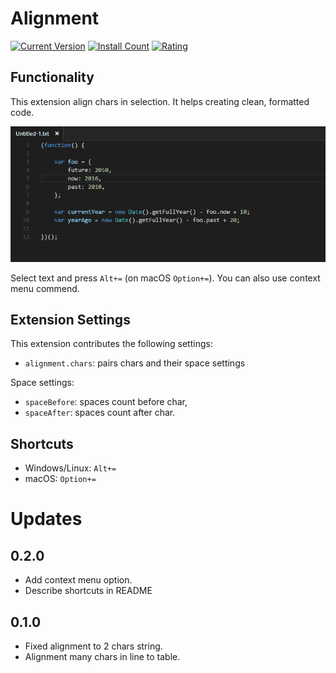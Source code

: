 # Alignment
[![Current Version](http://vsmarketplacebadge.apphb.com/version/annsk.alignment.svg)](https://marketplace.visualstudio.com/items?itemName=annsk.alignment)
[![Install Count](http://vsmarketplacebadge.apphb.com/installs/annsk.alignment.svg)](https://marketplace.visualstudio.com/items?itemName=annsk.alignment)
[![Rating](http://vsmarketplacebadge.apphb.com/rating-short/annsk.alignment.svg)](https://marketplace.visualstudio.com/items?itemName=annsk.alignment)

## Functionality

This extension align chars in selection. It helps creating clean, formatted code.

![usage](docs/usage.gif)

Select text and press `Alt+=` (on macOS `Option+=`). You can also use context menu commend.

## Extension Settings

This extension contributes the following settings:

* `alignment.chars`: pairs chars and their space settings

Space settings:

* `spaceBefore`: spaces count before char,
* `spaceAfter`: spaces count after char.

## Shortcuts

* Windows/Linux: `Alt+=`
* macOS: `Option+=`

# Updates

## 0.2.0

* Add context menu option.
* Describe shortcuts in README

## 0.1.0

* Fixed alignment to 2 chars string.
* Alignment many chars in line to table.